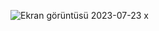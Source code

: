 ![Ekran görüntüsü 2023-07-23 x](https://github.com/cengizhankkaya/django-gelismis-blogg/assets/92298156/138ba990-ea30-468f-b88d-74aff8b89388)
